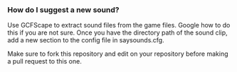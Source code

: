 ### How do I suggest a new sound?
Use GCFScape to extract sound files from the game files. Google how to do this if you are not sure. Once you have the directory path of the sound clip, add a new section to the config file in saysounds.cfg.

Make sure to fork this repository and edit on your repository before making a pull request to this one.

